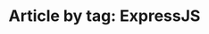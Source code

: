 ---
layout: blog_by_tag
tag: ExpressJS
permalink: tags/ExpressJS/
title: "Article by tag: ExpressJS"
---